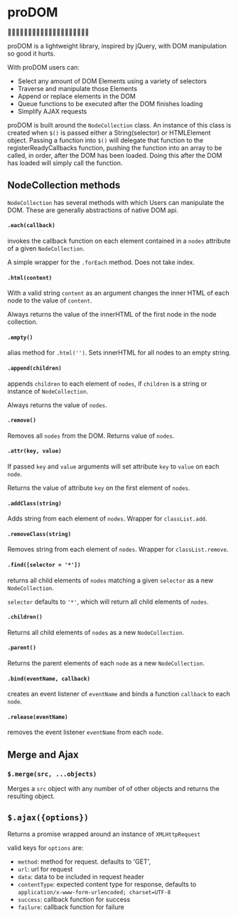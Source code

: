 # proDOM
:link::link::link::link::link::link::link::link::link::link::link::link::link::link::link::link::link::link::link::link:

proDOM is a lightweight library, inspired by jQuery, with DOM manipulation so good it hurts.

With proDOM users can:
  * Select any amount of DOM Elements using a variety of selectors
  * Traverse and manipulate those Elements
  * Append or replace elements in the DOM
  * Queue functions to be executed after the DOM finishes loading
  * Simplify AJAX requests

proDOM is built around the `NodeCollection` class. An instance of this class is created when `$()` is passed either a String(selector) or HTMLElement object. Passing a function into `$()` will delegate that function to the registerReadyCallbacks function, pushing the function into an array to be called, in order, after the DOM has been loaded. Doing this after the DOM has loaded will simply call the function.

## NodeCollection methods

`NodeCollection` has several methods with which Users can manipulate the DOM. These are generally abstractions of native DOM api.

#### `.each(callback)`
invokes the callback function on each element contained in a `nodes` attribute of a given `NodeCollection`.

A simple wrapper for the `.forEach` method. Does not take index.

#### `.html(content)`

With a valid string `content` as an argument changes the inner HTML of each node to the value of `content`.

Always returns the value of the innerHTML of the first node in the node collection.

#### `.empty()`

alias method for `.html('')`. Sets innerHTML for all nodes to an empty string.

#### `.append(children)`

appends `children` to each element of `nodes`, if `children` is a string or instance of `NodeCollection`.

Always returns the value of `nodes`.

#### `.remove()`

Removes all `nodes` from the DOM.
Returns value of `nodes`.

#### `.attr(key, value)`

If passed `key` and `value` arguments will set attribute `key` to `value` on each `node`.

Returns the value of attribute `key` on the first element of `nodes`.

#### `.addClass(string)`

Adds string from each element of `nodes`. Wrapper for `classList.add`.

#### `.removeClass(string)`

Removes string from each element of `nodes`. Wrapper for `classList.remove`.

#### `.find([selector = '*'])`

returns all child elements of `nodes` matching a given `selector` as a new `NodeCollection`.

`selector` defaults to `'*'`, which will return all child elements of `nodes`.

#### `.children()`

Returns all child elements of `nodes` as a new `NodeCollection`.

#### `.parent()`

Returns the parent elements of each `node` as a new `NodeCollection`.

#### `.bind(eventName, callback)`

creates an event listener of `eventName` and binds a function `callback` to each `node`.

#### `.release(eventName)`

removes the event listener `eventName` from each `node`.

## Merge and Ajax

### `$.merge(src, ...objects)`

Merges a `src` object with any number of of other objects and returns the resulting object.

## `$.ajax({options})`

Returns a promise wrapped around an instance of `XMLHttpRequest`

valid keys for `options` are:
- `method`: method for request. defaults to 'GET',
- `url`: url for request
- `data`: data to be included in request header
- `contentType`: expected content type for response, defaults to `application/x-www-form-urlencoded; charset=UTF-8`
- `success`: callback function for success
- `failure`: callback function for failure
